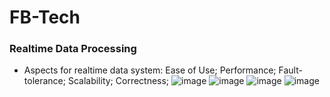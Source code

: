 # FB-Tech




### Realtime Data Processing 
* Aspects for realtime data system: Ease of Use; Performance; Fault-tolerance; Scalability; Correctness;
![image](https://user-images.githubusercontent.com/29927264/63371344-c740ac00-c338-11e9-9446-6682eb5a8dde.png)
![image](https://user-images.githubusercontent.com/29927264/63371398-e3dce400-c338-11e9-99cf-047b17e45071.png)
![image](https://user-images.githubusercontent.com/29927264/63375019-cd865680-c33f-11e9-8e35-42d09ec32bba.png)
![image](https://user-images.githubusercontent.com/29927264/63375468-ae3bf900-c340-11e9-9e64-2576e2d85259.png)



